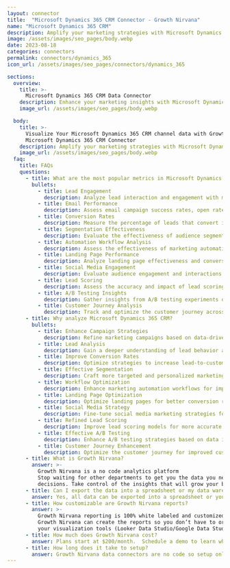 ```yaml
---
layout: connector
title:  "Microsoft Dynamics 365 CRM Connector - Growth Nirvana"
name: "Microsoft Dynamics 365 CRM"
description: Amplify your marketing strategies with Microsoft Dynamics 365 CRM integration, unlocking actionable insights from campaign data analysis.
image: /assets/images/seo_pages/body.webp
date: 2023-08-18
categories: connectors
permalink: connectors/dynamics_365
icon_url: /assets/images/seo_pages/connectors/dynamics_365

sections:
  overview:
    title: >-
      Microsoft Dynamics 365 CRM Data Connector
    description: Enhance your marketing insights with Microsoft Dynamics 365 CRM integration. Gain valuable insights from marketing data analysis to shape campaign strategies, lead analysis, and operational excellence.
    image_url: /assets/images/seo_pages/body.webp

  body:
    title: >-
      Visualize Your Microsoft Dynamics 365 CRM channel data with Growth Nirvana's
      Microsoft Dynamics 365 CRM Connector
    description: Amplify your marketing strategies with Microsoft Dynamics 365 CRM integration, unlocking actionable insights from campaign data analysis.
    image_url: /assets/images/seo_pages/body.webp
  faq:
    title: FAQs
    questions:
      - title: What are the most popular metrics in Microsoft Dynamics 365 CRM to analyze?
        bullets:
          - title: Lead Engagement
            description: Analyze lead interaction and engagement with marketing materials.
          - title: Email Performance
            description: Assess email campaign success rates, open rates, and click-through rates.
          - title: Conversion Rates
            description: Measure the percentage of leads that convert into customers.
          - title: Segmentation Effectiveness
            description: Evaluate the effectiveness of audience segmentation strategies.
          - title: Automation Workflow Analysis
            description: Assess the effectiveness of marketing automation workflows.
          - title: Landing Page Performance
            description: Analyze landing page effectiveness and conversion rates.
          - title: Social Media Engagement
            description: Evaluate audience engagement and interactions on social media platforms.
          - title: Lead Scoring
            description: Assess the accuracy and impact of lead scoring models.
          - title: A/B Testing Insights
            description: Gather insights from A/B testing experiments on campaigns.
          - title: Customer Journey Analysis
            description: Track and optimize the customer journey across marketing touchpoints.
      - title: Why analyze Microsoft Dynamics 365 CRM?
        bullets:
          - title: Enhance Campaign Strategies
            description: Refine marketing campaigns based on data-driven insights.
          - title: Lead Analysis
            description: Gain a deeper understanding of lead behavior and preferences.
          - title: Improve Conversion Rates
            description: Optimize strategies to increase lead-to-customer conversion rates.
          - title: Effective Segmentation
            description: Craft more targeted and personalized marketing campaigns.
          - title: Workflow Optimization
            description: Enhance marketing automation workflows for improved results.
          - title: Landing Page Optimization
            description: Optimize landing pages for better conversion rates.
          - title: Social Media Strategy
            description: Fine-tune social media marketing strategies for higher engagement.
          - title: Refined Lead Scoring
            description: Improve lead scoring models for more accurate lead prioritization.
          - title: Effective A/B Testing
            description: Enhance A/B testing strategies based on data insights.
          - title: Customer Journey Enhancement
            description: Optimize the customer journey for improved customer experiences.
      - title: What is Growth Nirvana?
        answer: >-
          Growth Nirvana is a no code analytics platform 
          Stop waiting for other departments to get you the data you need to make critical business 
          decisions. Take control of the insights that will grow your business.
      - title: Can I export the data into a spreadsheet or my data warehouse?
        answer: Yes, all data can be exported into a spreadsheet or your data warehouse (Google BigQuery, AWS, Snowflake, Azure, etc)
      - title: How customizable are Growth Nirvana reports?
        answer: >-
          Growth Nirvana reporting is 100% white labeled and customized to your specifications.
          Growth Nirvana can create the reports so you don’t have to or you can connect
          your visualization tools (Looker Data Studio/Google Data Studio, Tableau, PowerBI, etc) to Growth Nirvana.
      - title: How much does Growth Nirvana cost?
        answer: Plans start at $200/month.  Schedule a demo to learn what plan is best for you.
      - title: How long does it take to setup?
        answer: Growth Nirvana data connectors are no code so setup only requires a few clicks.
---
```

